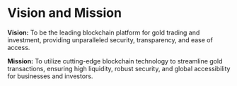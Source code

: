 # Vision and Mission

**Vision:** To be the leading blockchain platform for gold trading and investment, providing unparalleled security, transparency, and ease of access.

**Mission:** To utilize cutting-edge blockchain technology to streamline gold transactions, ensuring high liquidity, robust security, and global accessibility for businesses and investors.
